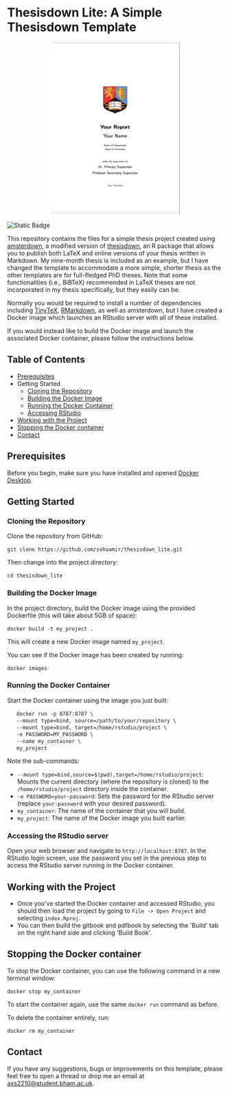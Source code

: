 # Thesisdown Lite: A Simple Thesisdown Template

<p align="center">
  <img src="https://github.com/sohaamir/thesisdown_lite/blob/main/img/thesis_cover.png" alt="Thesis Cover" width="300" height="400">
</p>

![Static Badge](https://img.shields.io/badge/my-thesis-blue?logo=github)

This repository contains the files for a simple thesis project created using [amsterdown](https://lcreteig.github.io/amsterdown/), a modified version of [thesisdown](https://github.com/ismayc/thesisdown), an R package that allows you to publish both LaTeX and online versions of your thesis written in Markdown. My nine-month thesis is included as an example, but I have changed the template to accommodate a more simple, shorter thesis as the other templates are for full-fledged PhD theses. Note that some functionalities (i.e., BiBTeX) recommended in LaTeX theses are not incorporated in my thesis specifically, but they easily can be.

Normally you would be required to install a number of dependencies including [TinyTeX](https://yihui.org/tinytex/), [RMarkdown](https://rmarkdown.rstudio.com/), as well as amsterdown, but I have created a Docker image which launches an RStudio server with all of these installed.

If you would instead like to build the Docker image and launch the associated Docker container, please follow the instructions below.

## Table of Contents

- [Prerequisites](#prerequisites)
- Getting Started
  - [Cloning the Repository](#cloning-the-repository)
  - [Building the Docker Image](#building-the-docker-image)
  - [Running the Docker Container](#running-the-docker-container)
  - [Accessing RStudio](#accessing-rstudio)
- [Working with the Project](#working-with-the-project)
- [Stopping the Docker container](#stopping-the-docker-container)
- [Contact](#contact)

## Prerequisites

Before you begin, make sure you have installed and opened [Docker Desktop](https://www.docker.com/).

## Getting Started

### Cloning the Repository

Clone the repository from GitHub:

 ```
 git clone https://github.com/sohaamir/thesisdown_lite.git
 ```

Then change into the project directory:

```
cd thesisdown_lite
```

### Building the Docker Image

In the project directory, build the Docker image using the provided Dockerfile (this will take about 5GB of space):

```
docker build -t my_project .
```

This will create a new Docker image named `my_project`.

You can see if the Docker image has been created by running:

```
docker images
```

### Running the Docker Container

Start the Docker container using the image you just built:

```
   docker run -p 8787:8787 \
   --mount type=bind, source=/path/to/your/repository \
   --mount type=bind, target=/home/rstudio/project \
   -e PASSWORD=MY_PASSWORD \
   --name my_container \
   my_project   
```

Note the sub-commands:

   - `--mount type=bind,source=$(pwd),target=/home/rstudio/project`: Mounts the current directory (where the repository is cloned) to the `/home/rstudio/project` directory inside the container.
   - `-e PASSWORD=your-password`: Sets the password for the RStudio server (replace `your-password` with your desired password).
   - `my_container`: The name of the container that you will build.
   - `my_project`: The name of the Docker image you built earlier.

### Accessing the RStudio server

Open your web browser and navigate to `http://localhost:8787`. In the RStudio login screen, use the password you set in the previous step to access the RStudio server running in the Docker container.

## Working with the Project

- Once you've started the Docker container and accessed RStudio, you should then load the project by going to `File -> Open Project` and selecting `index.Rproj`. 
- You can then build the gitbook and pdfbook by selecting the 'Build' tab on the right hand side and clicking 'Build Book'.

## Stopping the Docker container

To stop the Docker container, you can use the following command in a new terminal window:

```
docker stop my_container
```

To start the container again, use the same `docker run` command as before.

To delete the container entirely, run:

```
docker rm my_container
```

## Contact 

If you have any suggestions, bugs or improvements on this template, please feel free to open a thread or drop me an email at [axs2210@student.bham.ac.uk](mailto:axs2210@student.bham.ac.uk).
